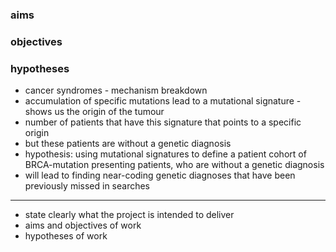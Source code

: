 ### aims

### objectives

### hypotheses

- cancer syndromes - mechanism breakdown
- accumulation of specific mutations lead to a mutational signature - shows us the origin of the tumour
- number of patients that have this signature that points to a specific origin
- but these patients are without a genetic diagnosis
- hypothesis: using mutational signatures to define a patient cohort of BRCA-mutation presenting patients, who are without a genetic diagnosis
- will lead to finding near-coding genetic diagnoses that have been previously missed in searches
---
- state clearly what the project is intended to deliver
- aims and objectives of work
- hypotheses of work